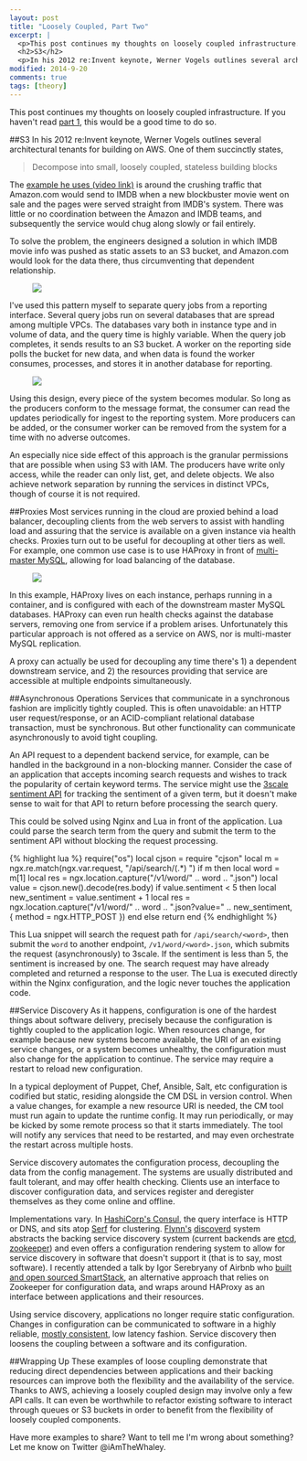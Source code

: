 ```yaml
---
layout: post
title: "Loosely Coupled, Part Two"
excerpt: |
  <p>This post continues my thoughts on loosely coupled infrastructure. If you haven't read <a href="http://blog.bwhaley.com/loosely-coupled">part 1</a>, this would be a good time to do so.</p>
  <h2>S3</h2>
  <p>In his 2012 re:Invent keynote, Werner Vogels outlines several architectural tenants for build...
modified: 2014-9-20
comments: true
tags: [theory]
---
```



This post continues my thoughts on loosely coupled infrastructure. If you haven't read [part 1](http://blog.bwhaley.com/loosely-coupled), this would be a good time to do so.

##S3
In his 2012 re:Invent keynote, Werner Vogels outlines several architectural tenants for building on AWS. One of them succinctly states,

> Decompose into small, loosely coupled, stateless building blocks

The [example he uses (video link)](https://www.youtube.com/watch?v=PW1lhU8n5So#t=1208) is around the crushing traffic that Amazon.com would send to IMDB when a new blockbuster movie went on sale and the pages were served straight from IMDB's system. There was little or no coordination between the Amazon and IMDB teams, and subsequently the service would chug along slowly or fail entirely.

To solve the problem, the engineers designed a solution in which IMDB movie info was pushed as static assets to an S3 bucket, and Amazon.com would look for the data there, thus circumventing that dependent relationship.

<figure>
<a href="http://i.imgur.com/FGJA0s7.png"><img src="http://i.imgur.com/FGJA0s7.png"></a>
</figure>

I've used this pattern myself to separate query jobs from a reporting interface. Several query jobs run on several databases that are spread among multiple VPCs. The databases vary both in instance type and in volume of data, and the query time is highly variable. When the query job completes, it sends results to an S3 bucket. A worker on the reporting side polls the bucket for new data, and when data is found the worker consumes, processes, and stores it in another database for reporting.

<figure>
<a href="http://i.imgur.com/Ii1DnrU.png"><img src="http://i.imgur.com/Ii1DnrU.png"></a>
</figure>

Using this design, every piece of the system becomes modular. So long as the producers conform to the message format, the consumer can read the updates periodically for ingest to the reporting system. More producers can be added, or the consumer worker can be removed from the system for a time with no adverse outcomes.

An especially nice side effect of this approach is the granular permissions that are possible when using S3 with IAM. The producers have write only access, while the reader can only list, get, and delete objects. We also achieve network separation by running the services in distinct VPCs, though of course it is not required.

##Proxies
Most services running in the cloud are proxied behind a load balancer, decoupling clients from the web servers to assist with handling load and assuring that the service is available on a given instance via health checks. Proxies turn out to be useful for decoupling at other tiers as well. For example, one common use case is to use HAProxy in front of [multi-master MySQL](https://www.digitalocean.com/community/tutorials/how-to-set-up-mysql-master-master-replication), allowing for load balancing of the database.

<figure>
<a href="http://i.imgur.com/NDr3zLM.png"><img src="http://i.imgur.com/NDr3zLM.png"></a>
</figure>

In this example, HAProxy lives on each instance, perhaps running in a container, and is configured with each of the downstream master MySQL databases. HAProxy can even run health checks against the database servers, removing one from service if a problem arises.  Unfortunately this particular approach is not offered as a service on AWS, nor is multi-master MySQL replication.

A proxy can actually be used for decoupling any time there's 1) a dependent downstream service, and 2) the resources providing that service are accessible at multiple endpoints simultaneously.

##Asynchronous Operations
Services that communicate in a synchronous fashion are implicitly tightly coupled. This is often unavoidable: an HTTP user request/response, or an ACID-compliant relational database transaction, must be synchronous. But other functionality can communicate asynchronously to avoid tight coupling.

An API request to a dependent backend service, for example, can be handled in the background in a non-blocking manner. Consider the case of an application that accepts incoming search requests and wishes to track the popularity of certain keyword terms. The service might use the [3scale sentiment API](https://github.com/3scale/sentiment-api-example) for tracking the sentiment of a given term, but it doesn't make sense to wait for that API to return before processing the search query.

This could be solved using Nginx and Lua in front of the application. Lua could parse the search term from the query and submit the term to the sentiment API without blocking the request processing.

{% highlight lua %}
require("os")
local cjson = require "cjson"
local m = ngx.re.match(ngx.var.request, "/api/search/(.*) ")
if m then
  local word = m[1]
  local res = ngx.location.capture("/v1/word/" .. word .. ".json")
  local value = cjson.new().decode(res.body)
  if value.sentiment < 5 then
    local new_sentiment = value.sentiment + 1
    local res = ngx.location.capture("/v1/word/" .. word .. ".json?value=" .. new_sentiment, { method = ngx.HTTP_POST })
  end
else
  return
end
{% endhighlight %}

This Lua snippet will search the request path for `/api/search/<word>`, then submit the `word` to another endpoint, `/v1/word/<word>.json`, which submits the request (asynchronously) to 3scale. If the sentiment is less than 5, the sentiment is increased by one. The search request may have already completed and returned a response to the user. The Lua is executed directly within the Nginx configuration, and the logic never touches the application code.

##Service Discovery
As it happens, configuration is one of the hardest things about software delivery, precisely because the configuration is tightly coupled to the application logic. When resources change, for example because new systems become available, the URI of an existing service changes, or a system becomes unhealthy, the configuration must also change for the application to continue. The service may require a restart to reload new configuration.

In a typical deployment of Puppet, Chef, Ansible, Salt, etc configuration is codified but static, residing alongside the CM DSL in version control. When a value changes, for example a new resource URI is needed, the CM tool must run again to update the runtime config. It may run periodically, or may be kicked by some remote process so that it starts immediately. The tool will notify any services that need to be restarted, and may even orchestrate the restart across multiple hosts.

Service discovery automates the configuration process, decoupling the data from the config management. The systems are usually distributed and fault tolerant, and may offer health checking. Clients use an interface to discover configuration data, and services register and deregister themselves as they come online and offline.

Implementations vary. In [HashiCorp's Consul](http://www.consul.io/intro/index.html), the query interface is HTTP or DNS, and sits atop [Serf](http://www.serfdom.io/) for clustering. [Flynn's](http://flynn.io) [discoverd](https://github.com/flynn/flynn/tree/master/discoverd) system abstracts the backing service discovery system (current backends are [etcd](https://github.com/coreos/etcd), [zookeeper](http://zookeeper.apache.org/)) and even offers a configuration rendering system to allow for service discovery in software that doesn't support it (that is to say, most software). I recently attended a talk by Igor Serebryany of Airbnb who [built and open sourced SmartStack](http://nerds.airbnb.com/smartstack-service-discovery-cloud/), an alternative approach that relies on Zookeeper for configuration data, and wraps around HAProxy as an interface between applications and their resources.

Using service discovery, applications no longer require static configuration. Changes in configuration can be communicated to software in a highly reliable, [mostly consistent](http://aphyr.com/posts/316-call-me-maybe-etcd-and-consul), low latency fashion. Service discovery then loosens the coupling between a software and its configuration.

##Wrapping Up
These examples of loose coupling demonstrate that reducing direct dependencies between applications and their backing resources can improve both the flexibility and the availability of the service. Thanks to AWS, achieving a loosely coupled design may involve only a few API calls. It can even be worthwhile to refactor existing software to interact through queues or S3 buckets in order to benefit from the flexibility of loosely coupled components.

Have more examples to share? Want to tell me I'm wrong about something? Let me know on Twitter @iAmTheWhaley.
